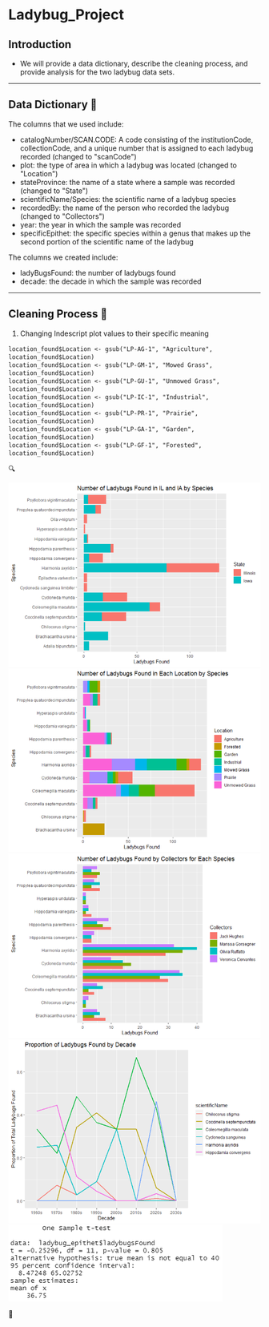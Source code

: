 # **Ladybug_Project**

## Introduction
- We will provide a data dictionary, describe the cleaning process, and provide analysis for the two ladybug data sets.
---
## Data Dictionary :orange_book:
The columns that we used include:
- catalogNumber/SCAN.CODE: A code consisting of the institutionCode, collectionCode, and a unique number that is assigned to each ladybug recorded (changed to "scanCode")
- plot: the type of area in which a ladybug was located (changed to "Location")
- stateProvince: the name of a state where a sample was recorded (changed to "State")
- scientificName/Species: the scientific name of a ladybug species 
- recordedBy: the name of the person who recorded the ladybug (changed to "Collectors")
- year: the year in which the sample was recorded
- specificEpithet: the specific species within a genus that makes up the second portion of the scientific name of the ladybug

The columns we created include: 
- ladyBugsFound: the number of ladybugs found
- decade: the decade in which the sample was recorded
---
## Cleaning Process :broom:
1. Changing Indescript plot values to their specific meaning <br>
```
location_found$Location <- gsub("LP-AG-1", "Agriculture", location_found$Location) 
location_found$Location <- gsub("LP-GM-1", "Mowed Grass", location_found$Location) 
location_found$Location <- gsub("LP-GU-1", "Unmowed Grass", location_found$Location) 
location_found$Location <- gsub("LP-IC-1", "Industrial", location_found$Location) 
location_found$Location <- gsub("LP-PR-1", "Prairie", location_found$Location) 
location_found$Location <- gsub("LP-GA-1", "Garden", location_found$Location) 
location_found$Location <- gsub("LP-GF-1", "Forested", location_found$Location)
```




:mag:
 
<img src="Project-Insect-Carnivore-main/State Visualization.png">

<img src="Project-Insect-Carnivore-main/Location Visualization.png">

<img src="Project-Insect-Carnivore-main/Augie Collector Visualization.png">

<img src="Project-Insect-Carnivore-main/Ladybugs by Decade Visualization.png">

<img src="Project-Insect-Carnivore-main/ttest.png">

:lady_beetle:




